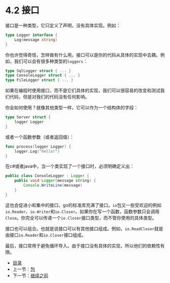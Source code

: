 # 4.2 接口

接口是一种类型，它只定义了声明，没有具体实现。例如：

```go
type Logger interface {
    Log(message string)
}
```

你也许觉得奇怪，怎样做有什么用。接口可以是你的代码从具体的实现中去耦。例如，我们可以会有很多种类型的`loggers`：

```go
type SqlLogger struct { ... }
type ConsoleLogger struct { ... }
type FileLogger struct { ... }
```

如果在编程时使用接口，而不是它们具体的实现，我们可以很容易的改变和测试我们代码，但是对我们的代码没有任何影响。

你会如何使用？就像其他类型一样，它可以作为一个结构体的字段：

```go
type Server struct {
    logger Logger
}
```

或者一个函数参数（或者返回值）：

```go
func process(logger Logger) {
    logger.Log("hello!")
}
```

在c#或者java中，当一个类实现了一个接口时，必须明确定义出：

```java
public class ConsoleLogger : Logger {
    public void Logger(message string) {
        Console.WriteLine(message)
    }
}
```

这也会促进小和集中的接口，go的标准库充满了接口。`io`包又一些受欢迎的例如`io.Reader`、`io.Writer`和`io.Closer`。如果你在写一个函数，函数参数只会调用`Close`。你完全可以传递一个`io.Closer`接口类型，而不管你使用的具体类型。

接口也可以组合。也就是说接口可以有其他接口组成。例如，`io.ReadCloser`就是由接口`io.Reader`和`io.Closer`接口组成。

最后，接口常用于避免循环导入。由于接口没有具体的实现，所以他们的依赖性有限。

- [目录](directory.md)
- 上一节：[包](4.1.md)
- 下一节：[继续之前](4.3.md)
